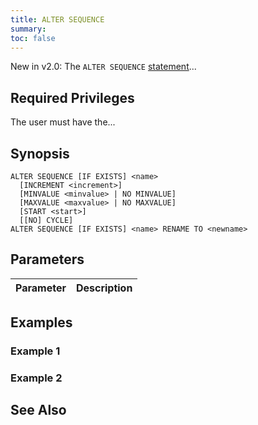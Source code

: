 ```yaml
---
title: ALTER SEQUENCE
summary:
toc: false
---
```


<span class="version-tag">New in v2.0:</span> The `ALTER SEQUENCE` [statement](sql-statements.html)...

<div id="toc"></div>

## Required Privileges

The user must have the...

## Synopsis

~~~
ALTER SEQUENCE [IF EXISTS] <name>
  [INCREMENT <increment>]
  [MINVALUE <minvalue> | NO MINVALUE]
  [MAXVALUE <maxvalue> | NO MAXVALUE]
  [START <start>]
  [[NO] CYCLE]
ALTER SEQUENCE [IF EXISTS] <name> RENAME TO <newname>
~~~

## Parameters

<style>
table td:first-child {
    min-width: 225px;
}
</style>

 Parameter | Description
-----------|------------

## Examples

### Example 1

### Example 2

## See Also
